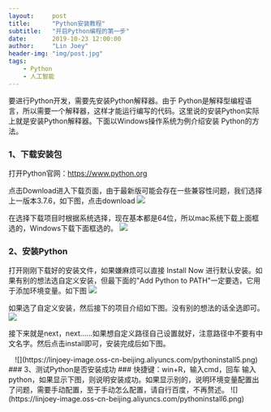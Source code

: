 ```yaml
---
layout:     post
title:      "Python安装教程"
subtitle:   "开启Python编程的第一步"
date:       2019-10-23 12:00:00
author:     "Lin Joey"
header-img: "img/post.jpg"
tags:
    - Python
    - 人工智能
---
```


要进行Python开发，需要先安装Python解释器。由于 Python是解释型编程语言，所以需要一个解释器，这样才能运行编写的代码。这里说的安装Python实际上就是安装Python解释器。下面以Windows操作系统为例介绍安装 Python的方法。

### 1、下载安装包 ###
打开Python官网：https://www.python.org

点击Download进入下载页面，由于最新版可能会存在一些兼容性问题，我们选择上一版本3.7.6，如下图，点击download
![](https://linjoey-image.oss-cn-beijing.aliyuncs.com/pythoninstall1.png)

在选择下载项目时根据系统选择，现在基本都是64位，所以mac系统下载上面框选的，Windows下载下面框选的。
![](https://linjoey-image.oss-cn-beijing.aliyuncs.com/pythoninstall2.png)


### 2、安装Python ###
打开刚刚下载好的安装文件，如果嫌麻烦可以直接 Install Now 进行默认安装。如果有别的想法选自定义安装，但最下面的"Add Python to PATH"一定要选，它用于添加环境变量。如下图
![](https://linjoey-image.oss-cn-beijing.aliyuncs.com/pythoninstall3.png)

如果选了自定义安装，然后接下的项目介绍如下图。没有别的想法的话全选即可。
![](https://linjoey-image.oss-cn-beijing.aliyuncs.com/pythoninstall4.png)

接下来就是next，next……如果想自定义路径自己设置就好，注意路径中不要有中文名字。然后点击install即可，安装完成后如下图。
<div align=center> ![](https://linjoey-image.oss-cn-beijing.aliyuncs.com/pythoninstall5.png) </div>
### 3、测试Python是否安装成功 ###
快捷键：win+R，输入cmd，回车
输入python，如果显示下图，则说明安装成功。如果显示别的，说明环境变量配置出了问题，需要手动配置，至于手动怎么配置，请自行百度，不再赘述。
![](https://linjoey-image.oss-cn-beijing.aliyuncs.com/pythoninstall6.png)